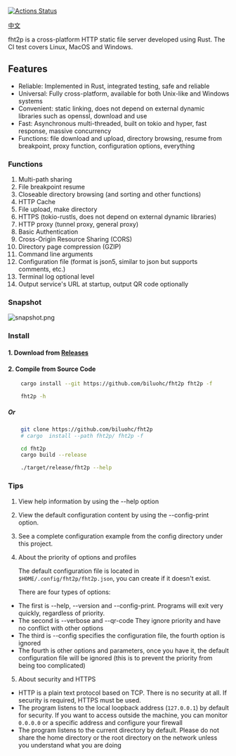 [![Actions Status](https://github.com/biluohc/fht2p/workflows/CI/badge.svg)](https://github.com/biluohc/fht2p/actions)

[中文](https://github.com/biluohc/fht2p/blob/master/readme_zh.md)

fht2p is a cross-platform HTTP static file server developed using Rust. The CI test covers Linux, MacOS and Windows.

## Features
- Reliable: Implemented in Rust, integrated testing, safe and reliable
- Universal: Fully cross-platform, available for both Unix-like and Windows systems
- Convenient: static linking, does not depend on external dynamic libraries such as openssl, download and use
- Fast: Asynchronous multi-threaded, built on tokio and hyper, fast response, massive concurrency
- Functions: file download and upload, directory browsing, resume from breakpoint, proxy function, configuration options, everything

### Functions
1. Multi-path sharing
1. File breakpoint resume
1. Closeable directory browsing (and sorting and other functions)
1. HTTP Cache
1. File upload, make directory
1. HTTPS (tokio-rustls, does not depend on external dynamic libraries)
1. HTTP proxy (tunnel proxy, general proxy)
1. Basic Authentication
1. Cross-Origin Resource Sharing (CORS)
1. Directory page compression (GZIP)
1. Command line arguments
1. Configuration file (format is json5, similar to json but supports comments, etc.)
1. Terminal log optional level
1. Output service's URL at startup, output QR code optionally 

### Snapshot

![snapshot.png](https://raw.githubusercontent.com/biluohc/fht2p/master/config/assets/snapshot.png)

### Install

#### 1. Download from [Releases](https://github.com/biluohc/fht2p/releases)

#### 2. Compile from Source Code
```sh
    cargo install --git https://github.com/biluohc/fht2p fht2p -f

    fht2p -h
```
##### Or
```sh
    git clone https://github.com/biluohc/fht2p
    # cargo  install --path fht2p/ fht2p -f

    cd fht2p
    cargo build --release

    ./target/release/fht2p --help
```

### Tips

1. View help information by using the --help option
1. View the default configuration content by using the --config-print option.
1. See a complete configuration example from the config directory under this project.

2. About the priority of options and profiles

    The default configuration file is located in `$HOME/.config/fht2p/fht2p.json`, you can create if it doesn't exist.

    There are four types of options:
- The first is --help, --version and --config-print. Programs will exit very quickly, regardless of priority.
- The second is --verbose and --qr-code They ignore priority and have no conflict with other options
- The third is --config specifies the configuration file, the fourth option is ignored
- The fourth is other options and parameters, once you have it, the default configuration file will be ignored (this is to prevent the priority from being too complicated)

5. About security and HTTPS

- HTTP is a plain text protocol based on TCP. There is no security at all. If security is required, HTTPS must be used.
- The program listens to the local loopback address (`127.0.0.1`) by default for security. If you want to access outside the machine, you can monitor` 0.0.0.0` or a specific address and configure your firewall
- The program listens to the current directory by default. Please do not share the home directory or the root directory on the network unless you understand what you are doing
